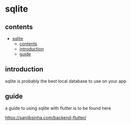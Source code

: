# sqlite

## contents

- [sqlite](#sqlite)
  - [contents](#contents)
  - [introduction](#introduction)
  - [guide](#guide)

## introduction

sqlite is probably the best local database to use on your app

## guide

a guide to using sqlite with flutter is to be found here

https://sanjibsinha.com/backend-flutter/

